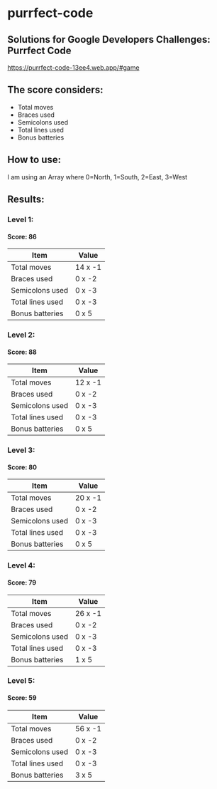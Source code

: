 # purrfect-code

## Solutions for Google Developers Challenges: Purrfect Code

https://purrfect-code-13ee4.web.app/#game

## The score considers:

- Total moves
- Braces used
- Semicolons used
- Total lines used
- Bonus batteries

## How to use:

I am using an Array where 0=North, 1=South, 2=East, 3=West

## Results:

### Level 1:

#### Score: 86

| Item             | Value   |
| ---------------- | ------- |
| Total moves      | 14 x -1 |
| Braces used      | 0 x -2  |
| Semicolons used  | 0 x -3  |
| Total lines used | 0 x -3  |
| Bonus batteries  | 0 x 5   |

### Level 2:

#### Score: 88

| Item             | Value   |
| ---------------- | ------- |
| Total moves      | 12 x -1 |
| Braces used      | 0 x -2  |
| Semicolons used  | 0 x -3  |
| Total lines used | 0 x -3  |
| Bonus batteries  | 0 x 5   |

### Level 3:

#### Score: 80

| Item             | Value   |
| ---------------- | ------- |
| Total moves      | 20 x -1 |
| Braces used      | 0 x -2  |
| Semicolons used  | 0 x -3  |
| Total lines used | 0 x -3  |
| Bonus batteries  | 0 x 5   |

### Level 4:

#### Score: 79

| Item             | Value   |
| ---------------- | ------- |
| Total moves      | 26 x -1 |
| Braces used      | 0 x -2  |
| Semicolons used  | 0 x -3  |
| Total lines used | 0 x -3  |
| Bonus batteries  | 1 x 5   |

### Level 5:

#### Score: 59

| Item             | Value   |
| ---------------- | ------- |
| Total moves      | 56 x -1 |
| Braces used      | 0 x -2  |
| Semicolons used  | 0 x -3  |
| Total lines used | 0 x -3  |
| Bonus batteries  | 3 x 5   |
